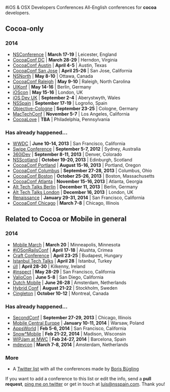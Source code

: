 #iOS & OSX Developers Conferences
All-English conferences for **cocoa** developers.

## Cocoa-only
### 2014
* [NSConference](http://nsconference.com/) | **March 17-19** | Leicester, England
* [CocoaConf DC](http://cocoaconf.com/dc-2014/home) | **March 28-29** | Herndon, Virginia
* [CocoaConf Austin](http://cocoaconf.com/austin-2014/home) | **April 4-5** | Austin, Texas
* [CocoaConf San Jose](http://cocoaconf.com/sanjose-2014/home) | **April 25-26** | San Jose, California
* [NSNorth](http://nsnorth.ca/) | **May 8-10** | Ottawa, Canada
* [CocoaConf Raleigh](http://cocoaconf.com/raleigh-2014/home) | **May 9-10** | Raleigh, North Carolina
* [UIKonf](http://www.uikonf.com/) | **May 14-16** | Berlin, Germany
* [iOScon](https://skillsmatter.com/conferences/1984-ios-exchange-2014) | **May 15-16** | London, UK
* [iOS Dev UK](http://www.iosdevuk.com/) | **September 2-4** | Aberystwyth, Wales
* [NSSpain](http://nsspain.com/) | **September 17-19** | Logroño, Spain
* [Objective-Cologne](http://objcgn.com/) | **September 23-25** | Cologne, Germany
* [MacTechConf](http://mactech.com/conference) | **November 5-7** | Los Angeles, California
* [CocoaLove](http://cocoalove.org/) | **TBA** | Philadelphia, Pennsylvania

### Has already happened...
* [WWDC](https://developer.apple.com/wwdc/) | **June 10-14, 2013** | San Francisco, California
* [Swipe Conference](http://swipeconference.com.au/) | **September 5-7, 2012** | Sydney, Australia
* [360iDev](http://360idev.com/) | **September 8-11, 2013** | Denver, Colorado
* [NSScotland](http://nsscotland.com/) | **October 19-20, 2013** | Edinburgh, Scotland
* [CocoaConf Portland](http://cocoaconf.com/portland-2013/home) | **August 15-16, 2013** | Portland, Oregon
* [CocoaConf Columbus](http://cocoaconf.com/columbus-2013/home) | **September 27-28, 2013** | Columbus, Ohio
* [CocoaConf Boston](http://cocoaconf.com/boston-2013/home) | **October 25-26, 2013** | Boston, Massachusetts
* [CocoaConf Atlanta](http://cocoaconf.com/atlanta-2013/home) | **November 15-16, 2013** | Atlanta, Georgia
* [Alt Tech Talks Berlin](http://www.alt-tech-talks.com) | **December 11, 2013** | Berlin, Germany
* [Alt Tech Talks London](http://www.alttechtalks.com) | **December 16, 2013** | London, UK
* [Renaissance](http://renaissance.io/2014) | **January 29-31, 2014** | San Francisco, California
* [CocoaConf Chicago](http://cocoaconf.com/chicago-2014/home) | **March 7-8** | Chicago, Illinois

## Related to Cocoa or Mobile in general
### 2014
* [Mobile March](http://mobilemarchtc.com/) | **March 20** | Minneapolis, Minnesota
* [#iOSonRailsConf](http://iosonrailsconf.eu/) | **April 17-18** | Alushta, Crimea
* [Craft Conference](http://craft-conf.com/2014/) | **April 23-25** | Budapest, Hungary
* [Istanbul Tech Talks](http://www.istanbultechtalks.com/) | **April 28** | Istanbul, Turkey
* [úll](http://2014.ull.ie/) | **April 28-30** | Kilkenny, Ireland
* [#inspect](http://www.rubymotion.com/conference/2014/) | **May 28-29** | San Francisco, California
* [ValioCon](http://valiocon.com/) | **June 5-8** | San Diego, California
* [Dutch Mobile](http://www.mobileconference.nl) | **June 26-28** | Amsterdam, Netherlands
* [Hybrid Conf](http://hybridconf.net/) | **August 21-22** | Stockholm, Sweden
* [Çingleton](http://cingleton.com/) | **October 10-12** | Montreal, Canada
 
### Has already happened...
* [SecondConf](http://www.secondconf.com/) | **September 27-29, 2013** | Chicago, Illinois
* [Mobile Central Europe](http://mobilecentraleurope.com) | **January 10-11, 2014** | Warsaw, Poland
* [AppsWorld](http://www.apps-world.net/northamerica/) | **Feb 5-6, 2014** | San Francisco, California
* [Snow*Mobile](http://2014.snow-mobile.org/) | **Feb 21-22, 2014** | Madison, Wisconsin
* [WIPJam at MWC](http://wip.org/wip-event/wipjam-mwc14/) | **Feb 24-27, 2014** | Barcelona, Spain
* [mdevcon](http://mdevcon.com/) | **March 7-8, 2014** | Amsterdam, Netherlands

### More
* A [Twitter list](https://twitter.com/NeoNacho/lists/cocoaconferences) with all the conferences made by [Boris Bügling](https://twitter.com/NeoNacho)

If you want to add a conference to this list or edit the info, send a **pull request**, [ping me on twitter](https://twitter.com/lascorbe) or get in touch at [luis@nsspain.com](mailto:luis@nsspain.com). Thank you!
